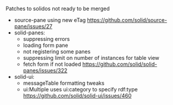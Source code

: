 Patches to solidos not ready to be merged

- source-pane using new eTag https://github.com/solid/source-pane/issues/27
- solid-panes: 
  - suppressing errors
  - loading form pane
  - not registering some panes
  - suppressing limit on number of instances for table view
  - fetch form if not loaded https://github.com/solid/solid-panes/issues/322
- solid-ui: 
  - messageTable formatting tweaks
  - ui:Multiple uses ui:category to specify rdf:type https://github.com/solid/solid-ui/issues/460

